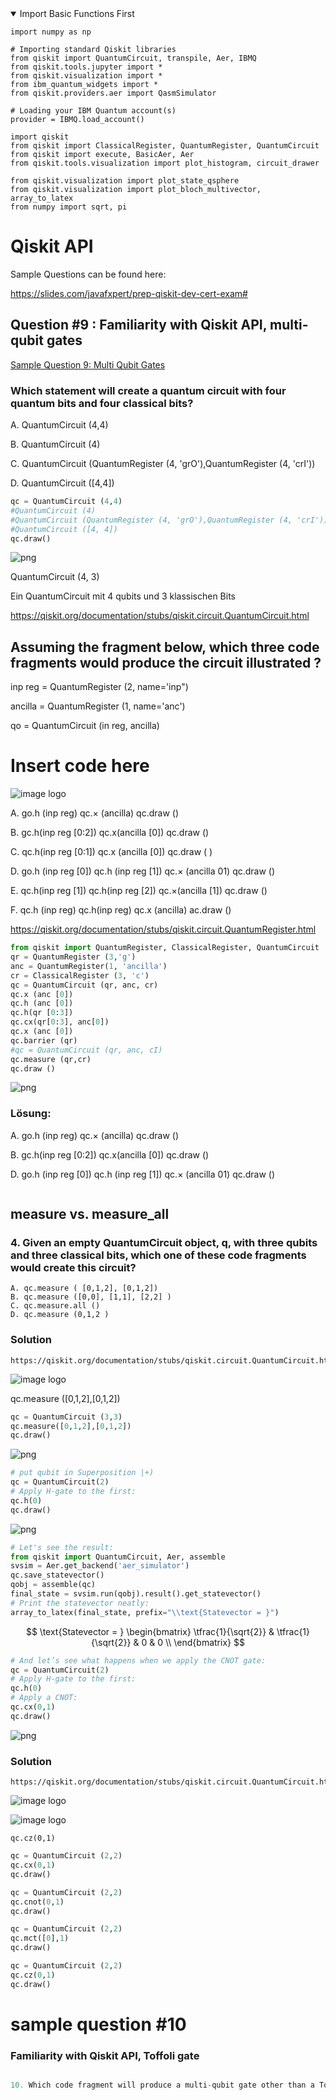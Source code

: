 <details open>

<summary>Import Basic Functions First</summary>

    import numpy as np

    # Importing standard Qiskit libraries
    from qiskit import QuantumCircuit, transpile, Aer, IBMQ
    from qiskit.tools.jupyter import *
    from qiskit.visualization import *
    from ibm_quantum_widgets import *
    from qiskit.providers.aer import QasmSimulator

    # Loading your IBM Quantum account(s)
    provider = IBMQ.load_account()
    
    import qiskit
    from qiskit import ClassicalRegister, QuantumRegister, QuantumCircuit
    from qiskit import execute, BasicAer, Aer
    from qiskit.tools.visualization import plot_histogram, circuit_drawer

    from qiskit.visualization import plot_state_qsphere
    from qiskit.visualization import plot_bloch_multivector, array_to_latex
    from numpy import sqrt, pi

</details>

# Qiskit API


Sample Questions can be found here: 

https://slides.com/javafxpert/prep-qiskit-dev-cert-exam#





## Question #9 : Familiarity with Qiskit API, multi-qubit gates

[Sample Question 9:  Multi Qubit Gates ](../prep-API-Questions-9-Multi-Qubit-Gates/prep-API-Questions-9-Multi-Qubit-Gates.md)





### Which statement will create a quantum circuit with four quantum bits and four classical bits?

A. QuantumCircuit (4,4)

B. QuantumCircuit (4)

С. QuantumCircuit (QuantumRegister (4, 'grO'),QuantumRegister (4, 'crI'))

D. QuantumCircuit ([4,4])




```python
qc = QuantumCircuit (4,4)
#QuantumCircuit (4)
#QuantumCircuit (QuantumRegister (4, 'grO'),QuantumRegister (4, 'crI'))
#QuantumCircuit ([4, 4])
qc.draw()
```




    
![png](output_4_0.png)
    



QuantumCircuit (4, 3) 

Ein QuantumCircuit mit 4 qubits und 3 klassischen Bits


https://qiskit.org/documentation/stubs/qiskit.circuit.QuantumCircuit.html

## Assuming the fragment below, which three code fragments would produce the circuit illustrated ?

inp reg = QuantumRegister (2, name='inp")

ancilla = QuantumRegister (1, name='anc')

qo = QuantumCircuit (in reg, ancilla)

# Insert code here

![image logo](/quiskit-python-samples/MyFirstSample/sampe-question-3.png)

A. go.h (inp reg)
qc.× (ancilla)
qc.draw ()

B. gc.h(inp reg [0:2])
qc.x(ancilla [0])
qc.draw ()

C. qc.h(inp reg [0:1])
qc.x (ancilla [0])
qc.draw ( )

D. go.h (inp reg [0]) qc.h (inp reg [1])
qc.× (ancilla 01)
qc.draw ()

E. qc.h(inp reg [1]) qc.h(inp reg [2])
qc.×(ancilla [1])
qc.draw ()

F. qc.h (inp reg) qc.h(inp reg)
qc.x (ancilla)
ac.draw ()


https://qiskit.org/documentation/stubs/qiskit.circuit.QuantumRegister.html




```python
from qiskit import QuantumRegister, ClassicalRegister, QuantumCircuit
qr = QuantumRegister (3,'g')
anc = QuantumRegister(1, 'ancilla')
cr = ClassicalRegister (3, 'c')
qc = QuantumCircuit (qr, anc, cr)
qc.x (anc [0])
qc.h (anc [0])
qc.h(qr [0:3])
qc.cx(qr[0:3], anc[0])
qc.x (anc [0])
qc.barrier (qr)
#qc = QuantumCircuit (qr, anc, cI)
qc.measure (qr,cr)
qc.draw ()
```




    
![png](output_7_0.png)
    



### Lösung:

A. 
    go.h (inp reg) qc.× (ancilla) qc.draw ()

B. 
    gc.h(inp reg [0:2]) qc.x(ancilla [0]) qc.draw ()

D. 
    go.h (inp reg [0]) qc.h (inp reg [1]) qc.× (ancilla 01) qc.draw ()


```python

```

## measure vs. measure_all
### 4. Given an empty QuantumCircuit object, q, with three qubits and three classical bits, which one of these code fragments would create this circuit?

    A. qc.measure ( [0,1,2], [0,1,2])
    B. qc.measure ([0,0], [1,1], [2,2] )
    C. qc.measure.all ()
    D. qc.measure (0,1,2 )


### Solution
    https://qiskit.org/documentation/stubs/qiskit.circuit.QuantumCircuit.html

![image logo](../images_samples/measure_vs_measure_all.png)

qc.measure ([0,1,2],[0,1,2])


```python
qc = QuantumCircuit (3,3)
qc.measure([0,1,2],[0,1,2])
qc.draw()
```




    
![png](output_12_0.png)
    




```python
# put qubit in Superposition |+) 
qc = QuantumCircuit(2)
# Apply H-gate to the first:
qc.h(0)
qc.draw()
```




    
![png](output_13_0.png)
    




```python
# Let's see the result:
from qiskit import QuantumCircuit, Aer, assemble
svsim = Aer.get_backend('aer_simulator')
qc.save_statevector()
qobj = assemble(qc)
final_state = svsim.run(qobj).result().get_statevector()
# Print the statevector neatly:
array_to_latex(final_state, prefix="\\text{Statevector = }")
```




$$
\text{Statevector = }
\begin{bmatrix}
\tfrac{1}{\sqrt{2}} & \tfrac{1}{\sqrt{2}} & 0 & 0  \\
 \end{bmatrix}
$$




```python
# And let’s see what happens when we apply the CNOT gate:
qc = QuantumCircuit(2)
# Apply H-gate to the first:
qc.h(0)
# Apply a CNOT:
qc.cx(0,1)
qc.draw()
```




    
![png](output_15_0.png)
    





### Solution


    https://qiskit.org/documentation/stubs/qiskit.circuit.QuantumCircuit.html

![image logo](../images_samples/cnot-1.png)

![image logo](../images_samples/cnot-2.png)

    qc.cz(0,1)


```python
qc = QuantumCircuit (2,2)
qc.cx(0,1)
qc.draw()
```


```python
qc = QuantumCircuit (2,2)
qc.cnot(0,1)
qc.draw()
```


```python
qc = QuantumCircuit (2,2)
qc.mct([0],1)
qc.draw()
```


```python
qc = QuantumCircuit (2,2)
qc.cz(0,1)
qc.draw()
```


# sample question #10


### Familiarity with Qiskit API, Toffoli gate



```python

10. Which code fragment will produce a multi-qubit gate other than a Toffoli?


```
